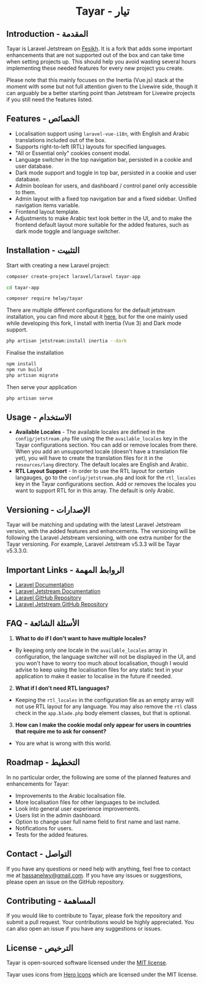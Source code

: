<div align="center">

# Tayar - تيار

</div>

## Introduction - المقدمة

Tayar is Laravel Jetstream on [Fesikh](https://en.wikipedia.org/wiki/Fesikh). It is a fork that adds some important enhancements that are not supported out of the box and can take time when setting projects up. This should help you avoid wasting several hours implementing these needed features for every new project you create. 

Please note that this mainly focuses on the Inertia (Vue.js) stack at the moment with some but not full attention given to the Livewire side, though it can arguably be a better starting point than Jetstream for Livewire projects if you still need the features listed.

## Features - الخصائص

- Localisation support using `laravel-vue-i18n`, with English and Arabic translations included out of the box.
- Supports right-to-left (RTL) layouts for specified languages.
- "All or Essential only" cookies consent modal.
- Language switcher in the top navigation bar, persisted in a cookie and user database.
- Dark mode support and toggle in top bar, persisted in a cookie and user database.
- Admin boolean for users, and dashboard / control panel only accessible to them.
- Admin layout with a fixed top navigation bar and a fixed sidebar. Unified navigation items variable.
- Frontend layout template.
- Adjustments to make Arabic text look better in the UI, and to make the frontend default layout more suitable for the added features, such as dark mode toggle and language switcher.

## Installation - التثبيت

Start with creating a new Laravel project:

```bash
composer create-project laravel/laravel tayar-app

cd tayar-app

composer require helwy/tayar
```

There are multiple different configurations for the default jetstream installation, you can find more about it [here](https://jetstream.laravel.com/installation.html), but for the one mainly used while developing this fork, I install with Inertia (Vue 3) and Dark mode support.

```bash
php artisan jetstream:install inertia --dark
```

Finalise the installation

```bash
npm install
npm run build
php artisan migrate
```

Then serve your application

```bash
php artisan serve
```

## Usage - الاستخدام

- **Available Locales** - The available locales are defined in the `config/jetstream.php` file using the the `available_locales` key in the Tayar configurations section. You can add or remove locales from there. When you add an unsupported locale (doesn't have a translation file yet), you will have to create the translation files for it in the `resources/lang` directory. The default locales are English and Arabic.
- **RTL Layout Support** - In order to use the RTL layout for certain langauges, go to the `config/jetstream.php` and look for the `rtl_locales` key in the Tayar configurations section. Add or removes the locales you want to support RTL for in this array. The default is only Arabic.

## Versioning - الإصدارات

Tayar will be matching and updating with the latest Laravel Jetstream version, with the added features and enhancements. The versioning will be following the Laravel Jetstream versioning, with one extra number for the Tayar versioning. For example, Laravel Jetstream v5.3.3 will be Tayar v5.3.3.0.

## Important Links - الروابط المهمة

- [Laravel Documentation](https://laravel.com/)
- [Laravel Jetstream Documentation](https://jetstream.laravel.com)
- [Laravel GitHub Repository](https://github.com/laravel/laravel)
- [Laravel Jetstream GitHub Repository](https://github.com/laravel/jetstream)

## FAQ - الأسئلة الشائعة

1. **What to do if I don't want to have multiple locales?**
- By keeping only one locale in the `available_locales` array in configuration, the language switcher will not be displayed in the UI, and you won't have to worry too much about localisation, though I would advise to keep using the localisation files for any static text in your application to make it easier to localise in the future if needed.

2. **What if I don't need RTL languages?**
- Keeping the `rtl_locales` in the configuration file as an empty array will not use RTL layout for any language. You may also remove the `rtl` class check in the `app.blade.php` body element classes, but that is optional.

3. **How can I make the cookie modal only appear for users in countries that require me to ask for consent?**
- You are what is wrong with this world.

## Roadmap - التخطيط

In no particular order, the following are some of the planned features and enhancements for Tayar:

- Improvements to the Arabic localisation file.
- More localisation files for other languages to be included.
- Look into general user experience improvements.
- Users list in the admin dashboard.
- Option to change user full name field to first name and last name.
- Notifications for users.
- Tests for the added features.

## Contact - التواصل

If you have any questions or need help with anything, feel free to contact me at [hassanelwy@gmail.com](mailto:hassanelwy@gmail.com). If you have any issues or suggestions, please open an issue on the GitHub repository.

## Contributing - المساهمة

If you would like to contribute to Tayar, please fork the repository and submit a pull request. Your contributions would be highly appreciated. You can also open an issue if you have any suggestions or issues.

## License - الترخيص

Tayar is open-sourced software licensed under the [MIT license](LICENSE.md).

Tayar uses icons from [Hero Icons](https://heroicons.com/) which are licensed under the MIT license.

